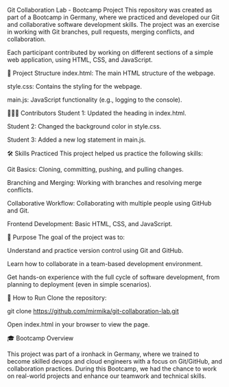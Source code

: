 Git Collaboration Lab - Bootcamp Project
This repository was created as part of a Bootcamp in Germany, where we practiced and developed our Git and collaborative software development skills. The project was an exercise in working with Git branches, pull requests, merging conflicts, and collaboration.

Each participant contributed by working on different sections of a simple web application, using HTML, CSS, and JavaScript.

📁 Project Structure
index.html: The main HTML structure of the webpage.

style.css: Contains the styling for the webpage.

main.js: JavaScript functionality (e.g., logging to the console).

🧑‍🤝‍🧑 Contributors
Student 1: Updated the heading in index.html.

Student 2: Changed the background color in style.css.

Student 3: Added a new log statement in main.js.

🛠️ Skills Practiced
This project helped us practice the following skills:

Git Basics: Cloning, committing, pushing, and pulling changes.

Branching and Merging: Working with branches and resolving merge conflicts.

Collaborative Workflow: Collaborating with multiple people using GitHub and Git.

Frontend Development: Basic HTML, CSS, and JavaScript.

🚀 Purpose
The goal of the project was to:

Understand and practice version control using Git and GitHub.

Learn how to collaborate in a team-based development environment.

Get hands-on experience with the full cycle of software development, from planning to deployment (even in simple scenarios).

🔧 How to Run
Clone the repository:

git clone https://github.com/mirmika/git-collaboration-lab.git

Open index.html in your browser to view the page.

🎓 Bootcamp Overview

This project was part of a ironhack in Germany, where we trained to become skilled devops and cloud engineers with a focus on Git/GitHub, and collaboration practices. During this Bootcamp, we had the chance to work on real-world projects and enhance our teamwork and technical skills.

